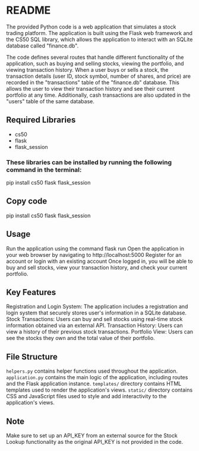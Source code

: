 # README

The provided Python code is a web application that simulates a stock trading platform. The application is built using the Flask web framework and the CS50 SQL library, which allows the application to interact with an SQLite database called "finance.db".

The code defines several routes that handle different functionality of the application, such as buying and selling stocks, viewing the portfolio, and viewing transaction history. When a user buys or sells a stock, the transaction details (user ID, stock symbol, number of shares, and price) are recorded in the "transactions" table of the "finance.db" database. This allows the user to view their transaction history and see their current portfolio at any time. Additionally, cash transactions are also updated in the "users" table of the same database.

## Required Libraries

- cs50
- flask
- flask_session

### These libraries can be installed by running the following command in the terminal:

pip install cs50 flask flask_session

## Copy code

pip install cs50 flask flask_session

## Usage

Run the application using the command flask run
Open the application in your web browser by navigating to http://localhost:5000
Register for an account or login with an existing account
Once logged in, you will be able to buy and sell stocks, view your transaction history, and check your current portfolio.

## Key Features

Registration and Login System: The application includes a registration and login system that securely stores user's information in a SQLite database.
Stock Transactions: Users can buy and sell stocks using real-time stock information obtained via an external API.
Transaction History: Users can view a history of their previous stock transactions.
Portfolio View: Users can see the stocks they own and the total value of their portfolio.

## File Structure

`helpers.py` contains helper functions used throughout the application.
`application.py` contains the main logic of the application, including routes and the Flask application instance.
`templates/` directory contains HTML templates used to render the application's views.
`static/` directory contains CSS and JavaScript files used to style and add interactivity to the application's views.

## Note

Make sure to set up an API_KEY from an external source for the Stock Lookup functionality as the original API_KEY is not provided in the code.
